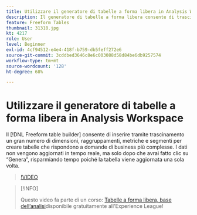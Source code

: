 ```yaml
---
title: Utilizzare il generatore di tabelle a forma libera in Analysis Workspace
description: Il generatore di tabelle a forma libera consente di trascinare e rilasciare più dimensioni, raggruppamenti, metriche e segmenti per creare tabelle che rispondano a domande aziendali più complesse. I dati non vengono aggiornati in tempo reale, ma solo dopo che avrai fatto clic su “Genera”, risparmiando tempo poiché la tabella viene aggiornata una sola volta.
feature: Freeform Tables
thumbnail: 31318.jpg
kt: 4217
role: User
level: Beginner
exl-id: 4cf94512-e4e4-418f-b759-db5feff272e6
source-git-commit: 3cddbed3646c8e6c003088d58d84be6db9257574
workflow-type: tm+mt
source-wordcount: '128'
ht-degree: 68%

---
```


# Utilizzare il generatore di tabelle a forma libera in Analysis Workspace

Il [!DNL Freeform table builder] consente di inserire tramite trascinamento un gran numero di dimensioni, raggruppamenti, metriche e segmenti per creare tabelle che rispondono a domande di business più complesse. I dati non vengono aggiornati in tempo reale, ma solo dopo che avrai fatto clic su “Genera”, risparmiando tempo poiché la tabella viene aggiornata una sola volta.

>[!VIDEO](https://video.tv.adobe.com/v/31318/?quality=12)

>[!INFO]
>
> Questo video fa parte di un corso: [Tabelle a forma libera, base dell’analisi](https://experienceleague.adobe.com/?recommended=Analytics-U-1-2020.3&amp;lang=it)disponibile gratuitamente all&#39;Experience League!
